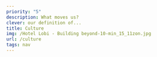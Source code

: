 ```yaml
---
priority: "5"
description: What moves us?
clever: our definition of...
title: Culture
img: /Hotel Lobi - Building beyond-10-min_15_11zon.jpg
url: /culture
tags: nav
---
```

